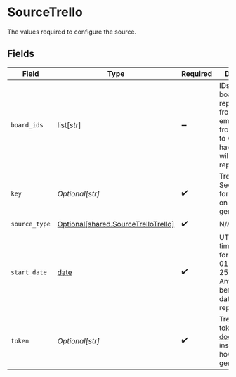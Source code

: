 # SourceTrello

The values required to configure the source.


## Fields

| Field                                                                                                                                                                              | Type                                                                                                                                                                               | Required                                                                                                                                                                           | Description                                                                                                                                                                        | Example                                                                                                                                                                            |
| ---------------------------------------------------------------------------------------------------------------------------------------------------------------------------------- | ---------------------------------------------------------------------------------------------------------------------------------------------------------------------------------- | ---------------------------------------------------------------------------------------------------------------------------------------------------------------------------------- | ---------------------------------------------------------------------------------------------------------------------------------------------------------------------------------- | ---------------------------------------------------------------------------------------------------------------------------------------------------------------------------------- |
| `board_ids`                                                                                                                                                                        | list[*str*]                                                                                                                                                                        | :heavy_minus_sign:                                                                                                                                                                 | IDs of the boards to replicate data from. If left empty, data from all boards to which you have access will be replicated.                                                         |                                                                                                                                                                                    |
| `key`                                                                                                                                                                              | *Optional[str]*                                                                                                                                                                    | :heavy_check_mark:                                                                                                                                                                 | Trello API key. See the <a href="https://developer.atlassian.com/cloud/trello/guides/rest-api/authorization/#using-basic-oauth">docs</a> for instructions on how to generate it.   |                                                                                                                                                                                    |
| `source_type`                                                                                                                                                                      | [Optional[shared.SourceTrelloTrello]](undefined/models/shared/sourcetrellotrello.md)                                                                                               | :heavy_check_mark:                                                                                                                                                                 | N/A                                                                                                                                                                                |                                                                                                                                                                                    |
| `start_date`                                                                                                                                                                       | [date](https://docs.python.org/3/library/datetime.html#date-objects)                                                                                                               | :heavy_check_mark:                                                                                                                                                                 | UTC date and time in the format 2017-01-25T00:00:00Z. Any data before this date will not be replicated.                                                                            | 2021-03-01T00:00:00Z                                                                                                                                                               |
| `token`                                                                                                                                                                            | *Optional[str]*                                                                                                                                                                    | :heavy_check_mark:                                                                                                                                                                 | Trello API token. See the <a href="https://developer.atlassian.com/cloud/trello/guides/rest-api/authorization/#using-basic-oauth">docs</a> for instructions on how to generate it. |                                                                                                                                                                                    |
